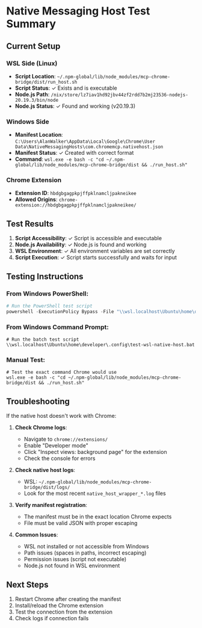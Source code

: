 # Native Messaging Host Test Summary

## Current Setup

### WSL Side (Linux)
- **Script Location**: `~/.npm-global/lib/node_modules/mcp-chrome-bridge/dist/run_host.sh`
- **Script Status**: ✓ Exists and is executable
- **Node.js Path**: `/nix/store/lz7iav1hd92jbv44zf2rdd7b2mj23536-nodejs-20.19.3/bin/node`
- **Node.js Status**: ✓ Found and working (v20.19.3)

### Windows Side
- **Manifest Location**: `C:\Users\AlanWalker\AppData\Local\Google\Chrome\User Data\NativeMessagingHosts\com.chromemcp.nativehost.json`
- **Manifest Status**: ✓ Created with correct format
- **Command**: `wsl.exe -e bash -c "cd ~/.npm-global/lib/node_modules/mcp-chrome-bridge/dist && ./run_host.sh"`

### Chrome Extension
- **Extension ID**: `hbdgbgagpkpjffpklnamcljpakneikee`
- **Allowed Origins**: `chrome-extension://hbdgbgagpkpjffpklnamcljpakneikee/`

## Test Results

1. **Script Accessibility**: ✓ Script is accessible and executable
2. **Node.js Availability**: ✓ Node.js is found and working
3. **WSL Environment**: ✓ All environment variables are set correctly
4. **Script Execution**: ✓ Script starts successfully and waits for input

## Testing Instructions

### From Windows PowerShell:
```powershell
# Run the PowerShell test script
powershell -ExecutionPolicy Bypass -File "\\wsl.localhost\Ubuntu\home\developer\.config\test-native-host.ps1"
```

### From Windows Command Prompt:
```batch
# Run the batch test script
\\wsl.localhost\Ubuntu\home\developer\.config\test-wsl-native-host.bat
```

### Manual Test:
```batch
# Test the exact command Chrome would use
wsl.exe -e bash -c "cd ~/.npm-global/lib/node_modules/mcp-chrome-bridge/dist && ./run_host.sh"
```

## Troubleshooting

If the native host doesn't work with Chrome:

1. **Check Chrome logs**: 
   - Navigate to `chrome://extensions/`
   - Enable "Developer mode"
   - Click "Inspect views: background page" for the extension
   - Check the console for errors

2. **Check native host logs**:
   - WSL: `~/.npm-global/lib/node_modules/mcp-chrome-bridge/dist/logs/`
   - Look for the most recent `native_host_wrapper_*.log` files

3. **Verify manifest registration**:
   - The manifest must be in the exact location Chrome expects
   - File must be valid JSON with proper escaping

4. **Common Issues**:
   - WSL not installed or not accessible from Windows
   - Path issues (spaces in paths, incorrect escaping)
   - Permission issues (script not executable)
   - Node.js not found in WSL environment

## Next Steps

1. Restart Chrome after creating the manifest
2. Install/reload the Chrome extension
3. Test the connection from the extension
4. Check logs if connection fails